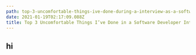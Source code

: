 ```yaml
---
path: top-3-uncomfortable-things-ive-done-during-a-interview-as-a-software-developer
date: 2021-01-19T02:17:09.088Z
title: Top 3 Uncomfortable Things I’ve Done in a Software Developer Interview
---
```

## hi
